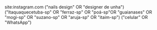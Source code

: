 site:instagram.com ("nails design" OR "designer de unha") ("Itaquaquecetuba-sp" OR "ferraz-sp" OR "poá-sp"OR "guaianases" OR "mogi-sp" OR "suzano-sp" OR "aruja-sp" OR "itaim-sp") ("celular" OR "WhatsApp")
